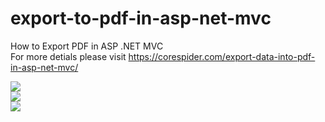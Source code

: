 # export-to-pdf-in-asp-net-mvc
How to Export PDF in ASP .NET MVC<br>
For more detials please visit
https://corespider.com/export-data-into-pdf-in-asp-net-mvc/

<img src="https://secureservercdn.net/166.62.107.20/c8g.437.myftpupload.com/wp-content/uploads/2020/07/export-excel-pdf-768x342.png"/>
<br>
<img src="https://secureservercdn.net/166.62.107.20/c8g.437.myftpupload.com/wp-content/uploads/2020/07/export-pdf-aspnet-mvc-1024x376.png"/>
<br>
<img src="https://secureservercdn.net/166.62.107.20/c8g.437.myftpupload.com/wp-content/uploads/2020/07/export-pdf-aspnetmvc.gif"/>
